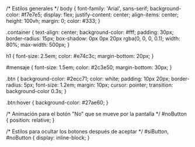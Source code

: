 /* Estilos generales */
body {
    font-family: 'Arial', sans-serif;
    background-color: #f7e7e5;
    display: flex;
    justify-content: center;
    align-items: center;
    height: 100vh;
    margin: 0;
    color: #333;
}

.container {
    text-align: center;
    background-color: #fff;
    padding: 30px;
    border-radius: 15px;
    box-shadow: 0px 0px 20px rgba(0, 0, 0, 0.1);
    width: 80%;
    max-width: 500px;
}

h1 {
    font-size: 2.5em;
    color: #e74c3c;
    margin-bottom: 20px;
}

#mensaje {
    font-size: 1.5em;
    color: #2c3e50;
    margin-bottom: 30px;
}

.btn {
    background-color: #2ecc71;
    color: white;
    padding: 10px 20px;
    border-radius: 5px;
    font-size: 1.2em;
    margin: 10px;
    cursor: pointer;
    transition: background-color 0.3s;
}

.btn:hover {
    background-color: #27ae60;
}

/* Animación para el botón "No" que se mueve por la pantalla */
#noButton {
    position: relative;
}

/* Estilos para ocultar los botones después de aceptar */
#siButton, #noButton {
    display: inline-block;
}
